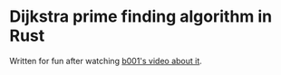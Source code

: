 # Dijkstra prime finding algorithm in Rust

Written for fun after watching [b001's video about it](https://www.youtube.com/watch?v=fwxjMKBMR7s).
